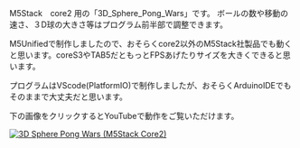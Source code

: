 M5Stack　core2 用の「3D_Sphere_Pong_Wars」です。
ボールの数や移動の速さ、３D球の大きさ等はプログラム前半部で調整できます。



M5Unifiedで制作しましたので、おそらくcore2以外のM5Stack社製品でも動くと思います。coreS3やTAB5だともっとFPSあげたりサイズを大きくできると思います。



プログラムはVScode(PlatformIO)で制作しましたが、おそらくArduinoIDEでもそのままで大丈夫だと思います。



下の画像をクリックするとYouTubeで動作をご覧いただけます。


<a href="https://www.youtube.com/watch?v=HJYGvkFOTdE" target="_blank">
  <img src="https://img.youtube.com/vi/HJYGvkFOTdE/0.jpg`：" alt="3D Sphere Pong Wars (M5Stack Core2)">
</a>
